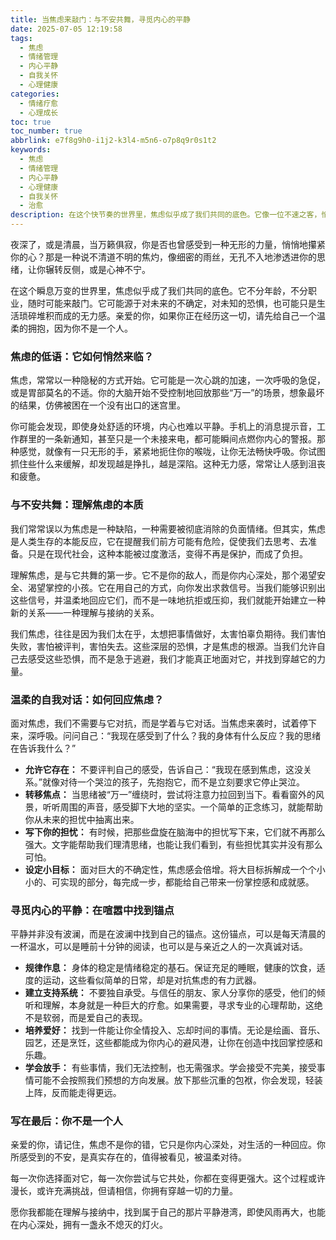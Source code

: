 ```yaml
---
title: 当焦虑来敲门：与不安共舞，寻觅内心的平静
date: 2025-07-05 12:19:58
tags:
  - 焦虑
  - 情绪管理
  - 内心平静
  - 自我关怀
  - 心理健康
categories:
  - 情绪疗愈
  - 心理成长
toc: true
toc_number: true
abbrlink: e7f8g9h0-i1j2-k3l4-m5n6-o7p8q9r0s1t2
keywords:
  - 焦虑
  - 情绪管理
  - 内心平静
  - 心理健康
  - 自我关怀
  - 治愈
description: 在这个快节奏的世界里，焦虑似乎成了我们共同的底色。它像一位不速之客，悄然叩响心门，带来不安与纷扰。这篇文章，想与你一同探索焦虑的本质，学习如何温柔地与它共处，并在喧嚣中为自己寻得一份宁静与力量。愿我们都能在理解与接纳中，找到属于自己的那片平静港湾。
---
```


夜深了，或是清晨，当万籁俱寂，你是否也曾感受到一种无形的力量，悄悄地攥紧你的心？那是一种说不清道不明的焦灼，像细密的雨丝，无孔不入地渗透进你的思绪，让你辗转反侧，或是心神不宁。

在这个瞬息万变的世界里，焦虑似乎成了我们共同的底色。它不分年龄，不分职业，随时可能来敲门。它可能源于对未来的不确定，对未知的恐惧，也可能只是生活琐碎堆积而成的无力感。亲爱的你，如果你正在经历这一切，请先给自己一个温柔的拥抱，因为你不是一个人。

### 焦虑的低语：它如何悄然来临？

焦虑，常常以一种隐秘的方式开始。它可能是一次心跳的加速，一次呼吸的急促，或是胃部莫名的不适。你的大脑开始不受控制地回放那些“万一”的场景，想象最坏的结果，仿佛被困在一个没有出口的迷宫里。

你可能会发现，即使身处舒适的环境，内心也难以平静。手机上的消息提示音，工作群里的一条新通知，甚至只是一个未接来电，都可能瞬间点燃你内心的警报。那种感觉，就像有一只无形的手，紧紧地扼住你的喉咙，让你无法畅快呼吸。你试图抓住些什么来缓解，却发现越是挣扎，越是深陷。这种无力感，常常让人感到沮丧和疲惫。

### 与不安共舞：理解焦虑的本质

我们常常误以为焦虑是一种缺陷，一种需要被彻底消除的负面情绪。但其实，焦虑是人类生存的本能反应，它在提醒我们前方可能有危险，促使我们去思考、去准备。只是在现代社会，这种本能被过度激活，变得不再是保护，而成了负担。

理解焦虑，是与它共舞的第一步。它不是你的敌人，而是你内心深处，那个渴望安全、渴望掌控的小孩。它在用自己的方式，向你发出求救信号。当我们能够识别出这些信号，并温柔地回应它们，而不是一味地抗拒或压抑，我们就能开始建立一种新的关系——一种理解与接纳的关系。

我们焦虑，往往是因为我们太在乎，太想把事情做好，太害怕辜负期待。我们害怕失败，害怕被评判，害怕失去。这些深层的恐惧，才是焦虑的根源。当我们允许自己去感受这些恐惧，而不是急于逃避，我们才能真正地面对它，并找到穿越它的力量。

### 温柔的自我对话：如何回应焦虑？

面对焦虑，我们不需要与它对抗，而是学着与它对话。当焦虑来袭时，试着停下来，深呼吸。问问自己：“我现在感受到了什么？我的身体有什么反应？我的思绪在告诉我什么？”

*   **允许它存在：** 不要评判自己的感受，告诉自己：“我现在感到焦虑，这没关系。”就像对待一个哭泣的孩子，先抱抱它，而不是立刻要求它停止哭泣。
*   **转移焦点：** 当思绪被“万一”缠绕时，尝试将注意力拉回到当下。看看窗外的风景，听听周围的声音，感受脚下大地的坚实。一个简单的正念练习，就能帮助你从未来的担忧中抽离出来。
*   **写下你的担忧：** 有时候，把那些盘旋在脑海中的担忧写下来，它们就不再那么强大。文字能帮助我们理清思绪，也能让我们看到，有些担忧其实并没有那么可怕。
*   **设定小目标：** 面对巨大的不确定性，焦虑感会倍增。将大目标拆解成一个个小小的、可实现的部分，每完成一步，都能给自己带来一份掌控感和成就感。

### 寻觅内心的平静：在喧嚣中找到锚点

平静并非没有波澜，而是在波澜中找到自己的锚点。这份锚点，可以是每天清晨的一杯温水，可以是睡前十分钟的阅读，也可以是与亲近之人的一次真诚对话。

*   **规律作息：** 身体的稳定是情绪稳定的基石。保证充足的睡眠，健康的饮食，适度的运动，这些看似简单的日常，却是对抗焦虑的有力武器。
*   **建立支持系统：** 不要独自承受。与信任的朋友、家人分享你的感受，他们的倾听和理解，本身就是一种巨大的疗愈。如果需要，寻求专业的心理帮助，这绝不是软弱，而是爱自己的表现。
*   **培养爱好：** 找到一件能让你全情投入、忘却时间的事情。无论是绘画、音乐、园艺，还是烹饪，这些都能成为你内心的避风港，让你在创造中找回掌控感和乐趣。
*   **学会放手：** 有些事情，我们无法控制，也无需强求。学会接受不完美，接受事情可能不会按照我们预想的方向发展。放下那些沉重的包袱，你会发现，轻装上阵，反而能走得更远。

### 写在最后：你不是一个人

亲爱的你，请记住，焦虑不是你的错，它只是你内心深处，对生活的一种回应。你所感受到的不安，是真实存在的，值得被看见，被温柔对待。

每一次你选择面对它，每一次你尝试与它共处，你都在变得更强大。这个过程或许漫长，或许充满挑战，但请相信，你拥有穿越一切的力量。

愿你我都能在理解与接纳中，找到属于自己的那片平静港湾，即使风雨再大，也能在内心深处，拥有一盏永不熄灭的灯火。